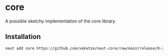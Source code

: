 # core
A possible sketchy implementation of the core library.

## Installation

```sh
neut add core https://github.com/vekatze/neut-core/raw/main/release/0-2-0-29.tar.zst
```
